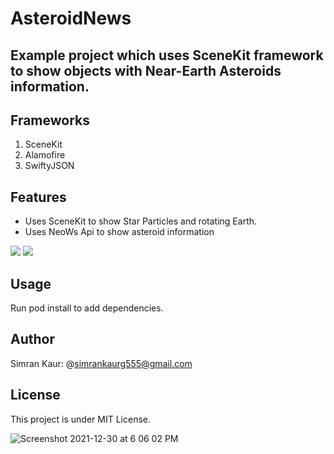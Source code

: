 # AsteroidNews

## Example project which uses SceneKit framework to show objects with Near-Earth Asteroids information.

## Frameworks
1. SceneKit
2. Alamofire
3. SwiftyJSON

## Features
- Uses SceneKit to show Star Particles and rotating Earth.
- Uses NeoWs Api to show asteroid information
 
<img src="https://user-images.githubusercontent.com/66485679/147754089-5848a108-03d4-4542-94cb-892f20068f18.png" > <img src="https://user-images.githubusercontent.com/66485679/147753870-131abc6d-7b20-4ec0-a987-3d714ace3675.png" > 


## Usage
Run pod install to add dependencies.

## Author
Simran Kaur: @simrankaurg555@gmail.com

## License
This project is under MIT License.

![Screenshot 2021-12-30 at 6 06 02 PM]()



